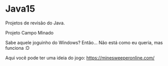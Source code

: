 # Java15
Projetos de revisão do Java. 

Projeto Campo Minado

Sabe aquele joguinho do Windows? Então... Não está como eu queria, mas funciona :D

Aqui você pode ter uma ideia do jogo: https://minesweeperonline.com/
